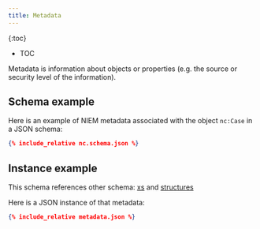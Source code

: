 ```yaml
---
title: Metadata
---
```


{:toc}
- TOC

Metadata is information about objects or properties (e.g. the source or security level of the information).

## Schema example

Here is an example of NIEM metadata associated with the object `nc:Case` in a JSON schema:

```json
{% include_relative nc.schema.json %}
```

## Instance example

This schema references other schema: [xs](xs.schema.json) and [structures](structures.schema.json)

Here is a JSON instance of that metadata:

```json
{% include_relative metadata.json %}
```
